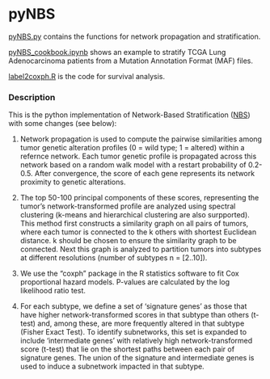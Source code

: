 # pyNBS

[pyNBS.py](./pyNBS.py) contains the functions for network propagation and stratification. 

[pyNBS_cookbook.ipynb](./pyNBS_cookbook.ipynb) shows an example to stratify TCGA Lung Adenocarcinoma patients from a Mutation Annotation Format (MAF) files.

[label2coxph.R](./label2coxph.R) is the code for survival analysis.

### Description
This is the python implementation of Network-Based Stratification ([NBS](https://www.nature.com/nmeth/journal/v10/n11/full/nmeth.2651.html)) with some changes (see below):

1. Network propagation is used to compute the pairwise similarities among tumor genetic alteration profiles (0 = wild type; 1 = altered) within a refernce network. Each tumor genetic profile is propagated across this network based on a random walk model with a restart probability of 0.2-0.5. After convergence, the score of each gene represents its network proximity to genetic alterations.

2. The top 50-100 principal components of these scores, representing the tumor’s network-transformed profile are analyzed using spectral clustering (k-means and hierarchical clustering are also surpported). This method first constructs a similarity graph on all pairs of tumors, where each tumor is connected to the k others with shortest Euclidean distance. k should be chosen to ensure the similarity graph to be connected. Next this graph is analyzed to partition tumors into subtypes at different resolutions (number of subtypes n = [2..10]).

3. We use the “coxph” package in the R statistics software to fit Cox proportional hazard models. P-values are calculated by the log likelihood ratio test. 

4. For each subtype, we define a set of ‘signature genes’ as those that have higher network-transformed scores in that subtype than others (t-test) and, among these, are more frequently altered in that subtype (Fisher Exact Test). To identify subnetworks, this set is expanded to include ‘intermediate genes’ with relatively high network-transformed score (t-test) that lie on the shortest paths between each pair of signature genes. The union of the signature and intermediate genes is used to induce a subnetwork impacted in that subtype.
